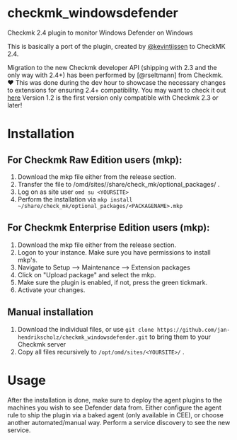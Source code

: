 # checkmk_windowsdefender
Checkmk 2.4 plugin to monitor Windows Defender on Windows

This is basically a port of the plugin, created by [@kevintijssen](https://github.com/kevintijssen/check_mk/tree/master/Windows/Defender) to CheckMK 2.4.

Migration to the new Checkmk developer API (shipping with 2.3 and the only way with 2.4+) has been performed by [@rseltmann] from Checkmk. :heart:
This was done during the dev hour to showcase the necessary changes to extensions for ensuring 2.4+ compatibility.
You may want to check it out [here](https://www.youtube.com/watch?v=bb4CnEpcKAM)
Version 1.2 is the first version only compatible with Checkmk 2.3 or later!

# Installation

## For Checkmk Raw Edition users (mkp):
  1. Download the mkp file either from the release section.
  2. Transfer the file to /omd/sites/<YOURSITE>/share/check_mk/optional_packages/ .
  3. Log on as site user `omd su <YOURSITE>` 
  4. Perform the installation via `mkp install ~/share/check_mk/optional_packages/<PACKAGENAME>.mkp`
  
## For Checkmk Enterprise Edition users (mkp):
  1. Download the mkp file either from the release section.
  2. Logon to your instance. Make sure you have permissions to install mkp's.
  3. Navigate to Setup --> Maintenance --> Extension packages
  4. Click on "Upload package" and select the mkp.
  5. Make sure the plugin is enabled, if not, press the green tickmark.
  6. Activate your changes.
  
## Manual installation
  1. Download the individual files, or use `git clone https://github.com/jan-hendrikscholz/checkmk_windowsdefender.git` to bring them to your Checkmk server
  2. Copy all files recursively to `/opt/omd/sites/<YOURSITE>/` . 
  
# Usage
After the installation is done, make sure to deploy the agent plugins to the machines you wish to see Defender data from. Either configure the agent rule to ship the plugin via a baked agent (only available in CEE), or choose another automated/manual way.
Perform a service discovery to see the new service.

